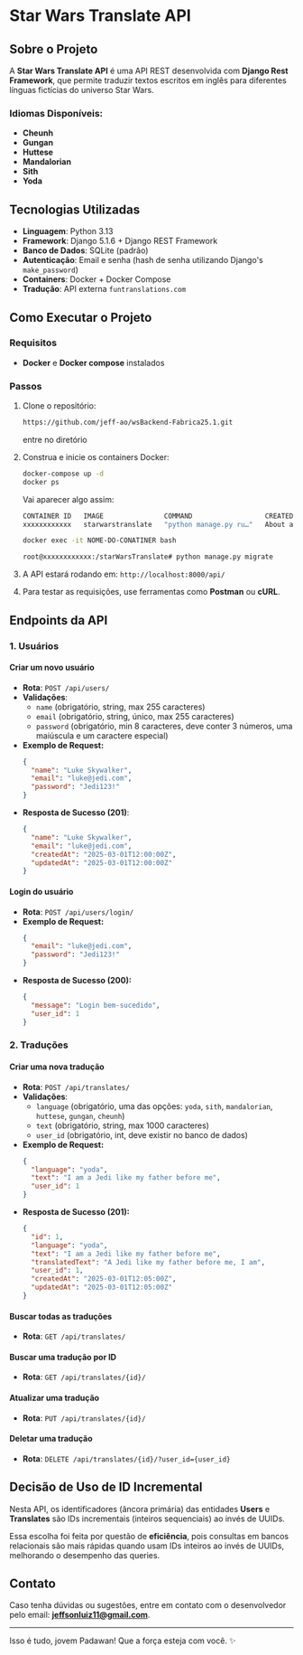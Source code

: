 # Star Wars Translate API

## Sobre o Projeto

A **Star Wars Translate API** é uma API REST desenvolvida com **Django Rest Framework**, que permite traduzir textos escritos em inglês para diferentes línguas fictícias do universo Star Wars.

### Idiomas Disponíveis:

- **Cheunh**
- **Gungan**
- **Huttese**
- **Mandalorian**
- **Sith**
- **Yoda**

## Tecnologias Utilizadas

- **Linguagem**: Python 3.13
- **Framework**: Django 5.1.6 + Django REST Framework
- **Banco de Dados**: SQLite (padrão)
- **Autenticação**: Email e senha (hash de senha utilizando Django's `make_password`)
- **Containers**: Docker + Docker Compose
- **Tradução**: API externa `funtranslations.com`

## Como Executar o Projeto

### Requisitos

- **Docker** e **Docker compose** instalados

### Passos

1. Clone o repositório:

   ```sh
   https://github.com/jeff-ao/wsBackend-Fabrica25.1.git
   ```

   entre no diretório

2. Construa e inicie os containers Docker:

   ```sh
   docker-compose up -d
   docker ps
   ```

   Vai aparecer algo assim:

   ```sh
   CONTAINER ID   IMAGE               COMMAND                  CREATED              STATUS              PORTS                    NAMES
   xxxxxxxxxxxx   starwarstranslate   "python manage.py ru…"   About a minute ago   Up About a minute   0.0.0.0:8000->8000/tcp   NOME-DO-CONTAINER

   docker exec -it NOME-DO-CONATINER bash

   root@xxxxxxxxxxxx:/starWarsTranslate# python manage.py migrate
   ```

3. A API estará rodando em: `http://localhost:8000/api/`

4. Para testar as requisições, use ferramentas como **Postman** ou **cURL**.

## Endpoints da API

### 1. Usuários

#### Criar um novo usuário

- **Rota**: `POST /api/users/`
- **Validações**:
  - `name` (obrigatório, string, max 255 caracteres)
  - `email` (obrigatório, string, único, max 255 caracteres)
  - `password` (obrigatório, min 8 caracteres, deve conter 3 números, uma maiúscula e um caractere especial)
- **Exemplo de Request:**
  ```json
  {
    "name": "Luke Skywalker",
    "email": "luke@jedi.com",
    "password": "Jedi123!"
  }
  ```
- **Resposta de Sucesso (201)**:
  ```json
  {
    "name": "Luke Skywalker",
    "email": "luke@jedi.com",
    "createdAt": "2025-03-01T12:00:00Z",
    "updatedAt": "2025-03-01T12:00:00Z"
  }
  ```

#### Login do usuário

- **Rota**: `POST /api/users/login/`
- **Exemplo de Request:**
  ```json
  {
    "email": "luke@jedi.com",
    "password": "Jedi123!"
  }
  ```
- **Resposta de Sucesso (200):**
  ```json
  {
    "message": "Login bem-sucedido",
    "user_id": 1
  }
  ```

### 2. Traduções

#### Criar uma nova tradução

- **Rota**: `POST /api/translates/`
- **Validações**:
  - `language` (obrigatório, uma das opções: `yoda`, `sith`, `mandalorian`, `huttese`, `gungan`, `cheunh`)
  - `text` (obrigatório, string, max 1000 caracteres)
  - `user_id` (obrigatório, int, deve existir no banco de dados)
- **Exemplo de Request:**
  ```json
  {
    "language": "yoda",
    "text": "I am a Jedi like my father before me",
    "user_id": 1
  }
  ```
- **Resposta de Sucesso (201):**
  ```json
  {
    "id": 1,
    "language": "yoda",
    "text": "I am a Jedi like my father before me",
    "translatedText": "A Jedi like my father before me, I am",
    "user_id": 1,
    "createdAt": "2025-03-01T12:05:00Z",
    "updatedAt": "2025-03-01T12:05:00Z"
  }
  ```

#### Buscar todas as traduções

- **Rota**: `GET /api/translates/`

#### Buscar uma tradução por ID

- **Rota**: `GET /api/translates/{id}/`

#### Atualizar uma tradução

- **Rota**: `PUT /api/translates/{id}/`

#### Deletar uma tradução

- **Rota**: `DELETE /api/translates/{id}/?user_id={user_id}`

## Decisão de Uso de ID Incremental

Nesta API, os identificadores (âncora primária) das entidades **Users** e **Translates** são IDs incrementais (inteiros sequenciais) ao invés de UUIDs.

Essa escolha foi feita por questão de **eficiência**, pois consultas em bancos relacionais são mais rápidas quando usam IDs inteiros ao invés de UUIDs, melhorando o desempenho das queries.

## Contato

Caso tenha dúvidas ou sugestões, entre em contato com o desenvolvedor pelo email: **jeffsonluiz11@gmail.com**.

---

Isso é tudo, jovem Padawan! Que a força esteja com você. ✨
